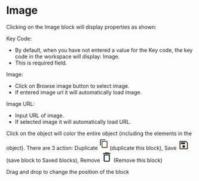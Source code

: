 # Image

Clicking on the Image block will display properties as shown:

Key Code:&#x20;

* By default, when you have not entered a value for the Key code, the key code in the workspace will display: Image. &#x20;
* This is required field.

Image:

* Click on Browse image button to select image.
* If entered image url it will automatically load image.&#x20;

Image URL:

* Input URL of image.
* If selected image it will automatically load URL.&#x20;

Click on the object will color the entire object (including the elements in the object). There are 3 action: Duplicate <img src="../../../../../../../../.gitbook/assets/image (2417).png" alt="" data-size="line"> (duplicate this block), Save <img src="../../../../../../../../.gitbook/assets/image (2307).png" alt="" data-size="line"> (save block to Saved blocks), Remove <img src="../../../../../../../../.gitbook/assets/image (2249).png" alt="" data-size="line"> (Remove this block)

Drag and drop to change the position of the block

<figure><img src="https://lh7-rt.googleusercontent.com/docsz/AD_4nXel8SP2Xps3dsoDVtXHF_LROE-TP5HZeISOnqfYpH8LJ1Q-2tTjCuJ58HWQe4Ed-162ODRHlDlsvF5mOp0jUCKeXjs9at47OMUQBUYSqajBpN7q-jRTaYKg8mY5_pN_yPJXCAidONXO2gOIXzUOIQmGHHo?key=McWN_Lv9ZK-QuQzVrY3nVw" alt=""><figcaption></figcaption></figure>

